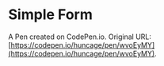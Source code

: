 # Simple Form

A Pen created on CodePen.io. Original URL: [https://codepen.io/huncage/pen/wvoEyMY](https://codepen.io/huncage/pen/wvoEyMY).


